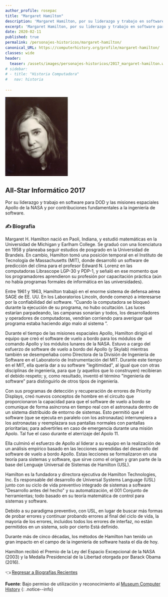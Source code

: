 ```yaml
---
author_profile: rosepac
title: "Margaret Hamilton"
description: 'Margaret Hamilton, por su liderazgo y trabajo en software para DOD y las misiones espaciales Apollo de la NASA y por contribuciones fundamentales a la ingeniería de software.'
excerpt: 'Margaret Hamilton, por su liderazgo y trabajo en software para DOD y las misiones espaciales Apollo de la NASA y por contribuciones fundamentales a la ingeniería de software.'
date: 2020-02-11
published: true
permalink: /personajes-historicos/margaret-hamilton/
canonical_URL: https://computerhistory.org/profile/margaret-hamilton/
classes: wide
header:
  teaser: /assets/images/personajes-historicos/2017_margaret-hamilton.webp
# sidebar:
# - title: "Historia Computadora"
#   nav: historia

---
```


 <img src="/assets/images/personajes-historicos/2017_margaret-hamilton.webp" width="200px" high="250px" alt="Margaret Hamilton" title="Margaret Hamilton">

## All-Star Informático 2017

Por su liderazgo y trabajo en software para DOD y las misiones espaciales Apollo de la NASA y por contribuciones fundamentales a la ingeniería de software.

### ✍ Biografía

Margaret H. Hamilton nació en Paoli, Indiana, y estudió matemáticas en la Universidad de Michigan y Earlham College. Se graduó con una licenciatura en 1958 y planeaba seguir estudios de posgrado en la Universidad de Brandeis. En cambio, Hamilton tomó una posición temporal en el Instituto de Tecnología de Massachusetts (MIT), donde desarrolló un software de predicción del clima para el profesor Edward N. Lorenz en las computadoras Librascope LGP-30 y PDP-1, y señaló en ese momento que los programadores aprendieron su profesión por capacitación práctica (aún no había programas formales de informática en las universidades).

Entre 1961 y 1963, Hamilton trabajó en el enorme sistema de defensa aérea SAGE de EE. UU. En los Laboratorios Lincoln, donde comenzó a interesarse por la confiabilidad del software. “Cuando la computadora se bloqueó durante la ejecución de su programa, no hubo ocultación. Las luces estarían parpadeando, las campanas sonarían y todos, los desarrolladores y operadores de computadoras, vendrían corriendo para averiguar qué programa estaba haciendo algo malo al sistema ”.

Durante el tiempo de las misiones espaciales Apollo, Hamilton dirigió el equipo que creó el software de vuelo a bordo para los módulos de comando Apollo y los módulos lunares de la NASA. Estuvo a cargo del esfuerzo de software de vuelo a bordo del Apollo (y Skylab) mientras también se desempeñaba como Directora de la División de Ingeniería de Software en el Laboratorio de Instrumentación del MIT. Durante este tiempo en el MIT, ella quería dar a su software "legitimidad", al igual que con otras disciplinas de ingeniería, para que (y aquellos que lo construyen) recibieran el debido respeto; y, como resultado, inventó el término "ingeniería de software" para distinguirlo de otros tipos de ingeniería.

Con sus programas de detección y recuperación de errores de Priority Displays, creó nuevos conceptos de hombre en el circuito que proporcionaron la capacidad para que el software de vuelo a bordo se comunique de forma asíncrona en tiempo real con el astronauta dentro de un sistema distribuido de entorno de sistemas. Esto permitió que el software (que se ejecuta en paralelo con los astronautas) interrumpiera a los astronautas y reemplazara sus pantallas normales con pantallas prioritarias; para advertirles en caso de emergencia durante una misión Apolo. Tal fue el caso durante el aterrizaje del Apolo 11.

Ella culminó el esfuerzo de Apollo al liderar a su equipo en la realización de un análisis empírico basado en las lecciones aprendidas del desarrollo del software de vuelo a bordo Apollo. Estas lecciones se formalizaron en una teoría para sistemas y software, que sirve como el origen y gran parte de la base del Lenguaje Universal de Sistemas de Hamilton (USL).

Hamilton es la fundadora y directora ejecutiva de Hamilton Technologies, Inc. Es responsable del desarrollo de Universal Systems Language (USL) junto con su ciclo de vida preventivo integrado de sistemas a software "Desarrollo antes del hecho" y su automatización, el 001 Conjunto de herramientas; todo basado en su teoría matemática de control para sistemas y software.

Debido a su paradigma preventivo, con USL, en lugar de buscar más formas de probar errores y continuar probando errores al final del ciclo de vida, la mayoría de los errores, incluidos todos los errores de interfaz, no están permitidos en un sistema, solo por cierto Está definido.

Durante más de cinco décadas, los métodos de Hamilton han tenido un gran impacto en el campo de la ingeniería de software hasta el día de hoy.

Hamilton recibió el Premio de la Ley del Espacio Excepcional de la NASA (2003) y la Medalla Presidencial de la Libertad otorgada por Barack Obama (2016).

👈 [Regresar a Biografías Recientes](/personajes-historicos/#-biografías-agregadas-más-recientes-)

**Fuente**: Bajo permiso de utilización y reconocimiento al [Museum Computer History](https://www.computerhistory.org/ "Página web el Museo de la Historia de las Computadoras")
{: .notice--info}
